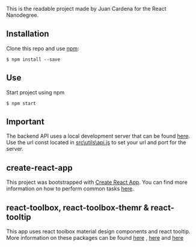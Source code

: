 This is the readable project made by Juan Cardena for the React Nanodegree.

## Installation

Clone this repo and use [npm](https://www.npmjs.com/):

    $ npm install --save

## Use

Start project using npm

    $ npm start

## Important
The backend API uses a local development server that can be found [here](https://github.com/udacity/reactnd-project-readable-starter).
Use the url const located in [src\utils\api.js](https://github.com/jjcardena/reacted-readable/blob/master/src/utils/api.js) to set your url and port for the server.

## create-react-app

This project was bootstrapped with [Create React App](https://github.com/facebookincubator/create-react-app). You can find more information on how to perform common tasks [here](https://github.com/facebookincubator/create-react-app/blob/master/packages/react-scripts/template/README.md).

## react-toolbox, react-toolbox-themr & react-tooltip
This app uses react toolbox material design components and react tooltip.
More information on these packages can be found [here](https://github.com/react-toolbox/react-toolbox) , [here](https://github.com/react-toolbox/react-toolbox-themr) and [here](https://github.com/wwayne/react-tooltip)
